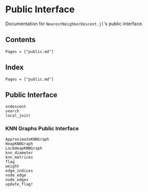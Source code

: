 # Public Interface
Documentation for `NearestNeighborDescent.jl`'s public interface.

## Contents
```@contents
Pages = ["public.md"]
```

## Index
```@index
Pages = ["public.md"]
```

## Public Interface

```@docs
nndescent
search
local_join!
```

### KNN Graphs Public Interface

```@docs
ApproximateKNNGraph
HeapKNNGraph
LockHeapKNNGraph
knn_diameter
knn_matrices
flag
weight
edge_indices
node_edge
node_edges
update_flag!
```
